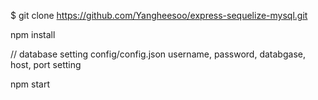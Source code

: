  
$ git clone https://github.com/Yangheesoo/express-sequelize-mysql.git

npm install

// database setting  config/config.json
username, password, databgase, host, port setting

npm start


